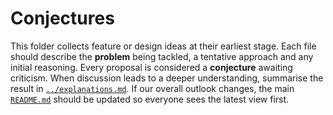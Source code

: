 # Conjectures

This folder collects feature or design ideas at their earliest stage.  Each file
should describe the **problem** being tackled, a tentative approach and any
initial reasoning.  Every proposal is considered a **conjecture** awaiting
criticism. When discussion leads to a deeper understanding, summarise the result
in [`../explanations.md`](../explanations.md).  If our overall outlook changes,
the main [`README.md`](../README.md) should be updated so everyone sees the
latest view first.